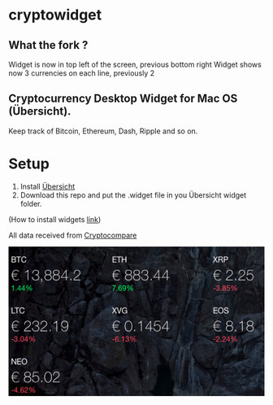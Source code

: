 # cryptowidget

## What the fork ?

Widget is now in top left of the screen, previous bottom right
Widget shows now 3 currencies on each line, previously 2

## Cryptocurrency Desktop Widget for Mac OS (Übersicht).

Keep track of Bitcoin, Ethereum, Dash, Ripple and so on.

# Setup
1. Install [Übersicht](http://tracesof.net/uebersicht/)
2. Download this repo and put the .widget file in you Übersicht widget folder. 

(How to install widgets [link](http://tracesof.net/uebersicht-widgets/#installation))

All data received from [Cryptocompare](https://www.cryptocompare.com/)

![Screenshot](https://github.com/jzarca01/cryptowidget/blob/master/screenshot.png?raw=true)
